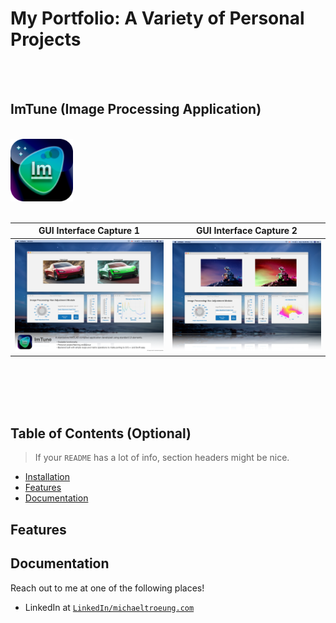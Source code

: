 # My Portfolio: A Variety of Personal Projects



<br/>
<br/>

## ImTune (Image Processing Application)
<br/>
<img src="Images/ImTuneIcon.png" width = "100">


<br/>
<br/>

| GUI Interface Capture 1 | GUI Interface Capture 2 |
| :---: |:---:|
| <img src="Images/ImTune_1.png" width = "400"> |  <img src="Images/ImTune_2.png" width = "400"> | 

<br/>
<br/>
<br/>
<br/>

## Table of Contents (Optional)

> If your `README` has a lot of info, section headers might be nice.

- [Installation](#installation)
- [Features](#features)
- [Documentation](#documentation)


## Features
## Documentation



Reach out to me at one of the following places!

- LinkedIn at <a href="https://www.linkedin.com/in/michaeltroeung/" target="_blank">`LinkedIn/michaeltroeung.com`</a>

